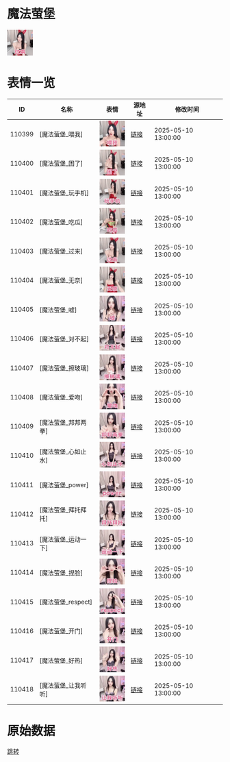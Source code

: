 # 魔法萤堡

<img src="./cover.png" height="60" alt="cover" />

# 表情一览

|ID|名称|表情|源地址|修改时间|
|----|----|----|----|----|
|110399|[魔法萤堡_喂我]|<img src="./pic/110399_%5B魔法萤堡_喂我%5D.gif" height="60" alt="喂我"/>|[链接](https://i0.hdslb.com/bfs/garb/73bdfb2dad38d5ea941fab933f40bee7b49b5b0c.gif)|2025-05-10 13:00:00|
|110400|[魔法萤堡_困了]|<img src="./pic/110400_%5B魔法萤堡_困了%5D.gif" height="60" alt="困了"/>|[链接](https://i0.hdslb.com/bfs/garb/0c1fa0d89b543d63e48aca9397684410408b617b.gif)|2025-05-10 13:00:00|
|110401|[魔法萤堡_玩手机]|<img src="./pic/110401_%5B魔法萤堡_玩手机%5D.gif" height="60" alt="玩手机"/>|[链接](https://i0.hdslb.com/bfs/garb/9c0ab81c0f19791507d76c28bc60a078e4c122e1.gif)|2025-05-10 13:00:00|
|110402|[魔法萤堡_吃瓜]|<img src="./pic/110402_%5B魔法萤堡_吃瓜%5D.gif" height="60" alt="吃瓜"/>|[链接](https://i0.hdslb.com/bfs/garb/f7265834422b7e54b9e1e1c63e01045cba1092d1.gif)|2025-05-10 13:00:00|
|110403|[魔法萤堡_过来]|<img src="./pic/110403_%5B魔法萤堡_过来%5D.gif" height="60" alt="过来"/>|[链接](https://i0.hdslb.com/bfs/garb/80410f8dec2881fa40405cd5faae3ed12ed15f0f.gif)|2025-05-10 13:00:00|
|110404|[魔法萤堡_无奈]|<img src="./pic/110404_%5B魔法萤堡_无奈%5D.gif" height="60" alt="无奈"/>|[链接](https://i0.hdslb.com/bfs/garb/9d97969115672a7a1ff85f27c2baa6164d006faa.gif)|2025-05-10 13:00:00|
|110405|[魔法萤堡_嘘]|<img src="./pic/110405_%5B魔法萤堡_嘘%5D.gif" height="60" alt="嘘"/>|[链接](https://i0.hdslb.com/bfs/garb/d8cd209492f08cbe4a8a1e002d65acb7bfa7d827.gif)|2025-05-10 13:00:00|
|110406|[魔法萤堡_对不起]|<img src="./pic/110406_%5B魔法萤堡_对不起%5D.gif" height="60" alt="对不起"/>|[链接](https://i0.hdslb.com/bfs/garb/b3d798eecc22608a9f1e78a1c8523c4a92fb4021.gif)|2025-05-10 13:00:00|
|110407|[魔法萤堡_擦玻璃]|<img src="./pic/110407_%5B魔法萤堡_擦玻璃%5D.gif" height="60" alt="擦玻璃"/>|[链接](https://i0.hdslb.com/bfs/garb/e8e7317fe0529b8f624a53b769cd275dc5807792.gif)|2025-05-10 13:00:00|
|110408|[魔法萤堡_爱吻]|<img src="./pic/110408_%5B魔法萤堡_爱吻%5D.gif" height="60" alt="爱吻"/>|[链接](https://i0.hdslb.com/bfs/garb/28e2ab7c42b4505e580e083b642f544cb1207fe6.gif)|2025-05-10 13:00:00|
|110409|[魔法萤堡_邦邦两拳]|<img src="./pic/110409_%5B魔法萤堡_邦邦两拳%5D.gif" height="60" alt="邦邦两拳"/>|[链接](https://i0.hdslb.com/bfs/garb/32f3eeee2c6e3e2085dde2e4119670e071779238.gif)|2025-05-10 13:00:00|
|110410|[魔法萤堡_心如止水]|<img src="./pic/110410_%5B魔法萤堡_心如止水%5D.gif" height="60" alt="心如止水"/>|[链接](https://i0.hdslb.com/bfs/garb/6c3b3f1bf445292be5e5e0ee3f852a7f9b0b9858.gif)|2025-05-10 13:00:00|
|110411|[魔法萤堡_power]|<img src="./pic/110411_%5B魔法萤堡_power%5D.gif" height="60" alt="power"/>|[链接](https://i0.hdslb.com/bfs/garb/0ed11be1620c76b8f48a08ecab2d6ab7d6e23313.gif)|2025-05-10 13:00:00|
|110412|[魔法萤堡_拜托拜托]|<img src="./pic/110412_%5B魔法萤堡_拜托拜托%5D.gif" height="60" alt="拜托拜托"/>|[链接](https://i0.hdslb.com/bfs/garb/cef623e64b94bf1e845a937f933c0c995aefb559.gif)|2025-05-10 13:00:00|
|110413|[魔法萤堡_运动一下]|<img src="./pic/110413_%5B魔法萤堡_运动一下%5D.gif" height="60" alt="运动一下"/>|[链接](https://i0.hdslb.com/bfs/garb/ae4c0920d83b8e6b36cfafaecd351d60954ecf06.gif)|2025-05-10 13:00:00|
|110414|[魔法萤堡_捏脸]|<img src="./pic/110414_%5B魔法萤堡_捏脸%5D.gif" height="60" alt="捏脸"/>|[链接](https://i0.hdslb.com/bfs/garb/75a01cc8dcf4398d51887b5edb9c14ba0188122c.gif)|2025-05-10 13:00:00|
|110415|[魔法萤堡_respect]|<img src="./pic/110415_%5B魔法萤堡_respect%5D.gif" height="60" alt="respect"/>|[链接](https://i0.hdslb.com/bfs/garb/d15828a9de4f450a6b604362bc48fea9b869b6d7.gif)|2025-05-10 13:00:00|
|110416|[魔法萤堡_开门]|<img src="./pic/110416_%5B魔法萤堡_开门%5D.gif" height="60" alt="开门"/>|[链接](https://i0.hdslb.com/bfs/garb/42ebec1133d26992188bc8a564c6de68f90fc84f.gif)|2025-05-10 13:00:00|
|110417|[魔法萤堡_好热]|<img src="./pic/110417_%5B魔法萤堡_好热%5D.gif" height="60" alt="好热"/>|[链接](https://i0.hdslb.com/bfs/garb/6e2631079f06c628b2230a4b4b9ba7684d39c0dc.gif)|2025-05-10 13:00:00|
|110418|[魔法萤堡_让我听听]|<img src="./pic/110418_%5B魔法萤堡_让我听听%5D.gif" height="60" alt="让我听听"/>|[链接](https://i0.hdslb.com/bfs/garb/d0a5a2acd79adf079602047d62a81b489967d5f6.gif)|2025-05-10 13:00:00|

# 原始数据

[跳转](./raw.json)

